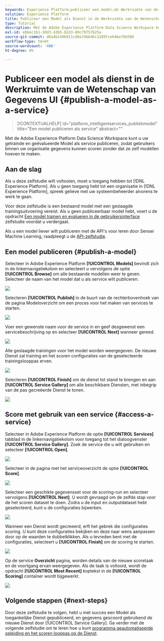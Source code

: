 ```yaml
---
keywords: Experience Platform;publiceer een model;de Werkruimte van de Wetenschap van Gegevens;populaire onderwerpen;score een dienst
solution: Experience Platform
title: Publiceer een Model als Dienst in de Werkruimte van de Wetenschap van Gegevens UI
type: Tutorial
description: Met de Adobe Experience Platform Data Science Workspace kunt u uw getrainde en geëvalueerde Model als service publiceren, zodat gebruikers binnen uw organisatie gegevens kunnen scoren zonder dat ze zelf modellen hoeven te maken.
exl-id: ebbec1b1-20d3-43b5-82d3-89c79757625a
source-git-commit: d6a4b149b911cd6e7dbbd6c1289fce64be76b506
workflow-type: tm+mt
source-wordcount: '486'
ht-degree: 0%

---
```


# Publiceer een model als dienst in de Werkruimte van de Wetenschap van Gegevens UI {#publish-a-model-as-a-service}

>[!CONTEXTUALHELP]
>id="platform_intelligentservices_publishmodel"
>title="Een model publiceren als service"
>abstract=""

Met de Adobe Experience Platform Data Science Workspace kunt u uw getrainde en geëvalueerde Model als service publiceren, zodat gebruikers binnen uw organisatie gegevens kunnen scoren zonder dat ze zelf modellen hoeven te maken.

## Aan de slag

Als u deze zelfstudie wilt voltooien, moet u toegang hebben tot [!DNL Experience Platform]. Als u geen toegang hebt tot een organisatie in [!DNL Experience Platform], spreek gelieve met uw systeembeheerder alvorens te werk te gaan.

Voor deze zelfstudie is een bestaand model met een geslaagde trainingsuitvoering vereist. Als u geen publiceerbaar model hebt, voert u de opdracht [Een model trainen en evalueren in de gebruikersinterface](./train-evaluate-model-ui.md) zelfstudie voordat u verdergaat.

Als u een model liever wilt publiceren met de API&#39;s voor leren door Sensei Machine Learning, raadpleegt u de [API-zelfstudie](./publish-model-service-api.md).

## Een model publiceren {#publish-a-model}

Selecteer in Adobe Experience Platform **[!UICONTROL Models]** bevindt zich in de linkernavigatiekolom en selecteert u vervolgens de optie **[!UICONTROL Browse]** om alle bestaande modellen weer te geven. Selecteer de naam van het model dat u als service wilt publiceren.

![](../images/models-recipes/publish-model/browse_model.png)

Selecteren **[!UICONTROL Publish]** in de buurt van de rechterbovenhoek van de pagina Modeloverzicht om een proces voor het maken van services te starten.

![](../images/models-recipes/publish-model/view_training.png)

Voer een gewenste naam voor de service in en geef desgewenst een servicebeschrijving op en selecteer **[!UICONTROL Next]** wanneer gereed.

![](../images/models-recipes/publish-model/configure_training.png)

Alle geslaagde trainingen voor het model worden weergegeven. De nieuwe Dienst zal training en het scoren configuraties van de geselecteerde trainingslooppas erven.

![](../images/models-recipes/publish-model/select_training_run.png)

Selecteren **[!UICONTROL Finish]** om de dienst tot stand te brengen en aan **[!UICONTROL Service Gallery]** om alle beschikbare Diensten, met inbegrip van de pas gecreëerde Dienst te tonen.

![](../images/models-recipes/publish-model/service_gallery.png)

## Score met gebruik van een service {#access-a-service}

Selecteer in Adobe Experience Platform de optie **[!UICONTROL Services]** tabblad in de linkernavigatiekolom voor toegang tot het dialoogvenster **[!UICONTROL Service Gallery]**. Zoek de service die u wilt gebruiken en selecteer **[!UICONTROL Open]**.

![](../images/models-recipes/publish-model/open_service.png)

Selecteer in de pagina met het serviceoverzicht de optie **[!UICONTROL Score]**.

![](../images/models-recipes/publish-model/score_service.png)

Selecteer een geschikte gegevensset voor de scoring-run en selecteer vervolgens **[!UICONTROL Next]**. U wordt gevraagd om de zelfde stap voor de het scoren dataset te doen. Zodra u de input en outputdataset hebt geselecteerd, kunt u de configuraties bijwerken.

![](../images/models-recipes/publish-model/select_datasets.png)

Wanneer een Dienst wordt gecreeerd, erft het gebrek die configuraties scoring. U kunt deze configuraties bekijken en deze naar wens aanpassen door op de waarden te dubbelklikken. Als u tevreden bent met de configuraties, selecteert u **[!UICONTROL Finish]** om de scoring te starten.

![](../images/models-recipes/publish-model/scoring_configs.png)

Op de service **Overzicht** pagina, worden details van de nieuwe scoretaak en de voortgang ervan weergegeven. Als de taak is voltooid, wordt de opdracht **[!UICONTROL Most Recent]** koptekst in de **[!UICONTROL Scoring]** container wordt bijgewerkt.

![](../images/models-recipes/publish-model/pending_scoring.png)

## Volgende stappen {#next-steps}

Door deze zelfstudie te volgen, hebt u met succes een Model als toegankelijke Dienst gepubliceerd, en gegevens gescoord gebruikend de nieuwe Dienst door [!UICONTROL Service Gallery]. Ga verder met de volgende zelfstudie om te leren hoe u kunt [programma geautomatiseerde opleiding en het scoren looppas op de Dienst](./schedule-models-ui.md).
